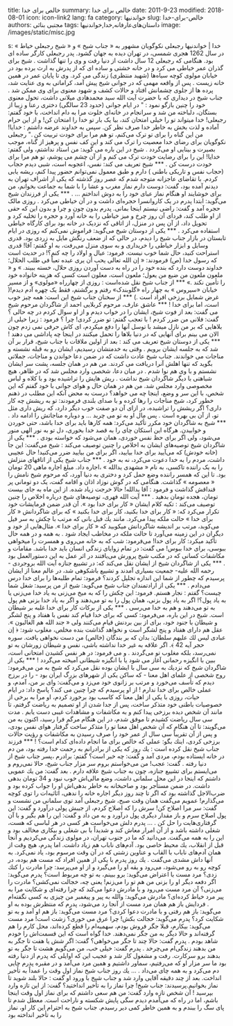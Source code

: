 title: خالص برای خدا
summary: خالص برای خدا
date: 2011-9-23
modified: 2018-08-01
icon:  icon-link2
lang: fa
category: خواندنیها
slug: خالص-برای-خدا
authors: مجتبی بنائی
tags: داستان‌های‌عارفانه,خدا,خواندنیها
image: /images/static/misc.jpg

s: خدا | خواندنیها رجبعلی نکوگویان مشهور به « جناب شیخ » و « شیخ رجبعلی خیاط » در سال 1262 هجری شمسی، در تهران دیده به جهان گشود. پدر رجبعلی کارگر ساده ای بود. هنگامی که رجبعلی 12 سال داشت از دنیا رفت و وی را تنها گذاشت .  شیخ برای گذران عمر خیاطی می کرد و در خانه خشتی و ساده ای که از پدرش به ارث برده بود در خیابان مولوی کوچه سیاه‌ها (شهید منتظری) زندگی می کرد. وی تا پایان عمر در همین خانه زیست .  پس از واقعه مهمی که در جوانی شیخ پیش آمد، کراماتی به وی عنایت شد، پرده ها از جلوی چشمانش افتاد و حالات کشف و شهود معنوی برای وی ممکن شد .  جناب شیخ در دیداری که با حضرت آیت الله سید محمدهادی میلانی داشت، تحول معنوی خود را چنین بازگو نمود :  " در ایام جوانی (حدود 23 سالگی) دختری رعنا و زیبا از بستگان، دلباخته من شد و سرانجام در خانه‌ای خلوت مرا به دام انداخت، با خود گفتم: رجبعلی! خدا میتواند تو را خیلی امتحان کند، بیا یک بار تو خدا را امتحان کن! و از این حرام آماده و لذت بخش به خاطر خدا صرف نظر کن. سپس به خداوند عرضه داشتم : خدایا! من این گناه را برای تو ترک می‌کنم، تو هم مرا برای خودت تربیت کن ."  رجبعلی نکوگویان برای رضای خدا معصیت را ترک می کند و این کف نفس و پرهیز از گناه، موجب بصیرت و بینایی او می‌گردد .  شیخ در این باره می گوید: من استاد نداشتم، ولی گفتم: خدایا! این را برای رضایت خودت ترک می کنم و از آن چشم می پوشم، تو هم مرا برای خودت درست کن .  ***  شیخ تعریف می کند: نفس، اعجوبه است، شبی دیدم حجاب (حجاب نفس و تاریکی باطنی ) دارم و طبق معمول نمی‌توانم حضور پیدا کنم، ریشه یابی کردم. با تقاضای عاجزانه متوجه شدم که عصر روز گذشته که یکی از اشراف تهران به دیدنم آمده بود، گفت: دوست دارم نماز مغرب و عشا را با شما به جماعت بخوانم، من برای خوشایند او هنگام نماز عبای خود را به دوش انداختم ... .  ***  یکی از فرزندان شیخ می‌گوید: ابتدا پدرم در یک کاروانسرا حجره‌ای داشت و در آن خیاطی می‌کرد .  روزی مالک حجره آمد و گفت: راضی نیستم اینجا بمانی. پدرم بدون چون و چرا و بدون این که حقی از او طلب کند، فردای آن روز چرخ و میز خیاطی را به خانه آورد و حجره را تخلیه کرد و تحویل داد، از آن پس در منزل، از اتاقی که نزدیک در خانه بود برای کارگاه خیاطی استفاده می‌کرد .  ***  یکی از دوستان شیخ می‌گوید: فراموش نمی‌کنم که روزی در ایام تابستان در بازار جناب شیخ را دیدم، در حالی که از ضعف رنگش مایل به زردی بود. قدری وسایل و ابزار خیاطی را خریداری و به سوی منزل می‌رفت، به او گفتم: آقا! قدری استراحت کنید، حال شما خوب نیست. فرمود: عیال و اولاد را چه کنم؟! در حدیث است که رسول خدا (ص) فرمودند: « إن الله تعالی یحب أن یری عبده تعباً فی طلب الحلال؛ خداوند دوست دارد که بنده خود را در راه به دست آوردن روزی حلال، خسته ببیند. » و « ملعون ملعون من ضیع من یعول؛ ملعون است، معلون است کسی که هزینه خانواده خود را تأمین نکند .»  ***  از جناب شیخ نقل شده‌است : روزی از چهارراه «مولوی» و از مسیر خیابان «سیروس » به چهار راه «گلوبندک» رفتم و برگشتم، فقط یک چهره آدم دیدم!( غرض شمایل برزخی افراد است .)  ***  از سخنان جناب شیخ این است: همه چیز خوب است، اما برای خدا !  ***  عاشق عارف، مرحوم کربلایی احمد از شاگردان مرحوم شیخ می گفت: بعد از فوت شیخ، ایشان را در خواب دیدم و از او سوال کردم در چه حالی ؟  گفت: فلانی من ضرر کردم !  با تعجب گفتم: تو ضرر کردی! چرا ؟  فرمود : زیرا خیلی از بلاهایی که بر من نازل میشد با توسل آنها را دفع میکردم، ای کاش حرفی نمی زدم چون الان می بینم برای آنهایی که در دنیا بلاها را تحمل میکنند در اینجا چه پاداشی می دهند !  ***  یکی از دوستان شیخ تعریف می کند :  بعد از اولین ملاقات با جناب شیخ، قرار بر آن شد که به جلسه ایشان برویم .  وقتی به خدمتشان رسیدیم، ایشان رو به قبله نشسته و مناجات می خواندند. جناب شیخ عادت داشت که در ضمن دعا خواندن و مناجات، جملاتی بگوید که تنها اهلش آنرا دریافت می کردند. من هم در همان جلسه، پشت سر ایشان نشستم و با وی هم نوا شدم .  در میان دعا، شخصی وارد مجلس شد که در ظاهر، هیچ شباهتی با دیگر شاگردان شیخ نداشت .  ریش هایش را تراشیده بود و با کلاه و لباس مخصوصی وارد مجلس شد. من هم در همان حال و هوای جوانی با خود گفتم که این شخص، با این سر و وضع، اینجا چه می خواهد؟  درست به محض آنکه این مطلب در ذهنم خطور کرد، شیخ مناجات را رها کرده و با صدای بلندی فرمودند: تو به ریشش چه کار داری؟ اگر ریشش را تراشیده، در ازای آن دو صفت خوب دیگر دارد، که ریش داری مثل تو، از آن بی بهره است .  پس مال او به تو می چربد ... و دوباره مناجاتش را ادامه داد .  ***  شیخ به شاگردان خود مكرر تأكید می‌كرد: همه كارها باید برای خدا باشد، حتی خوردن و خوابیدن. هرگاه این استكان چای را به قصد خدا بخوری، دل تو به نور الهی منور می‌شود، ولی اگر برای حظ نفس خوردی، همان می‌شود كه خواسته بودی .  ***  یكی از شاگردان شیخ توصیه‌های ایشان به اخلاص را چنین توصیف می‌كند :  شیخ می‌گفت: این جا (خانه خودش) كه می‌آیید برای خدا بیایید، اگر برای من بیایید ضرر می‌كنید! حال عجیبی داشت، مردم را به خدا دعوت می‌كرد، نه به خود .  ***  جناب شیخ یکی از اتاقهای منزلش را به یک راننده تاکسی، به نام « مشهدی یدالله » ،اجاره داد. مبلغ اجاره ماهی 20 تومان بود. تا این که همسر راننده وضع حمل کرد و دختری به دنیا آورد، که مرحوم شیخ نامش را « معصومه » گذاشت. هنگامی که در گوش نوزاد اذان و اقامه گفت، یک دو تومانی پر قنداقش گذاشت و فرمود : آقا یدالله! حالا خرجت زیاد شده. از این ماه به جای بیست تومان، هجده تومان بدهید .  ***  آیت الله فهری، توصیه‌های شیخ درباره اخلاص را چنین توصیف می‌كند :  تكیه كلام ایشان « كار برای خدا بود ». آن قدر ضمن فرمایشات خود تكرار می‌كرد كه: « كار برای خدا بكنید، كار برای خدا بكنید » كه برای شاگردانش « كار برای خدا » حالت ملكه پیدا می‌كرد. مانند یك فیل بانی كه مرتب با چكش به سر فیل می‌كوبد، مرتب بر اندیشه شاگردانش میكوبید كه « كار برای خدا ».  مثال‌هایی از خود و دیگران در این زمینه می‌آورد تا حالت ملكه در مخاطب ایجاد شود . به همه و در همه حال تأكید میكرد: كار برای خدا! می‌فرمود: شب كه به خانه می‌روی و همسرت را میخواهی ببوسی، برای خدا ببوس! می گفت: در تمام زوایای زندگی انسان باید خدا باشد. مقامات و مكاشفات كسانی كه در مكتب شیخ پرورش می‌یافتند در اثر عمل به این دستورالعمل بود .  ***  یكی از شاگردان شیخ از ایشان نقل می‌كند كه: در تشییع جنازه آیت الله بروجردی - رحمه الله علیه- جمعیت بسیاری آمدند و تشییع باشكوهی شد، در عالم معنا از ایشان پرسیدم كه چطور از شما این اندازه تجلیل كردند؟ فرمود: تمام طلبه‌ها را برای خدا درس می‌دادم .  ***   یكی از ارادتمندان جناب شیخ می‌گوید: شیخ از من پرسید: شغل شما چیست؟ گفتم : نجار هستم. فرمود: این چكش را كه به میخ می‌زنی به یاد خدا می‌زنی یا به یاد پول؟! اگر به یاد پول بزنی، همان پول را به تو می‌دهند و اگر به یاد خدا بزنی هم پول به تو می‌دهند و هم به خدا می‌رسی .  ***  یكی از بركات كار برای خدا غلبه بر شیطان است. شیخ در این باره، می‌فرمود: كسی كه برای خدا قیام كند نفس با هفتاد و پنج لشگر و شیطان با جنود خود، برای از بین بردنش قیام می‌كنند ولی « جند الله هم الغالبون ». عقل هم دارای هفتاد و پنج لشگر است و نخواهد گذاشت بنده مخلص، مغلوب شود: ﴿ إن عبادی لیس لك علیهم سلطان: بدان که بر بندگان (خالص) من دست نخواهی یافت. سوره حجر آیه 42 ﴾. اگر علاقه به غیر خدا نداشته باشی، نفس و شیطان زورشان به تو نمی‌رسد، بلكه مغلوب تو می‌گردند .  و می فرمود: در هر نفس كشیدن امتحانی است، ببین با انگیزه رحمانی آغاز می شود یا با انگیزه شیطانی آمیخته می‌گردد !  ***  یكی از شاگردان شیخ كه نزدیك به سی سال با ایشان بوده نقل می‌كرد كه شیخ به من می‌فرمود: روح شخصی از علمای اهل معنا - ‌كه ساكن یكی از شهرهای بزرگ ایران بود - را در برزح دیدم كه تأسف می‌خورد و مرتب بر زانوی خود می‌زد و می‌گفت: وای بر من، آمدم، و عملی خالص برای خدا ندارم !  از او پرسیدم كه چرا چنین می كند؟  پاسخ داد: در ایام حیات، روزی با یكی از اهل معنا كه كاسب بود برخورد كردم، او مرا به برخی از خصوصیات باطنی خود متذكر ساخت، پس از جدا شدن از او تصمیم به ریاضت گرفتم، تا مانند آن شخص دیده برزخی پیدا كنم و به مكاشفات و مشاهدات غیبی دست یابم .  مدت سی سال ریاضت كشیدم تا موفق شدم، در این هنگام مرگم فرا رسید، اكنون به من می‌گویند: تا آن هنگام كه آن شخص اهل معنا تو را متذكر ساخت گرفتار هوای نفس بودی، و پس از آن تقریباً سی سال از عمر خود را صرف رسیدن به مكاشفات و رؤیت حالات برزخی كردی، اینك بگو: عملی كه خالص برای ما انجام داده‌ای كدام است؟ !  ***  فرزند جناب شیخ نقل کرده است :  یك روز كه یكی از برادرانم به رحمت خدا رفته بود، من دم در خانه ایستاده بودم، مردی آمد و گفت: چه خبر است؟ گفتم: برادرم ،پسر جناب شیخ از دنیا رفته .   گفت: عجب! من می‌خواستم بروم سر مزار جناب شیخ، حالا نمی‌روم و می‌ایستم برای تشییع جنازه، چون به جناب شیخ علاقه دارم .  بعد گفت: من یك عمویی داشتم كه اینجا در این محل سلمانی داشت، وضع مالی‌اش خوب نبود و 34 تومان بدهی داشت. در ضمن مستأجر بود و صاحبخانه به خاطر بدهی‌اش او را جواب كرده ‌بود و ضرب‌الاجل گذاشته‌ بود كه اگر تا چند روز دیگر اجاره خانه را ندهی، اثاثیه‌ات را توی كوچه می‌گذارم! عمویم می‌گفت همان وقت صبح، شیخ رجبعلی آمد توی سلمانی من نشست و گفت: سر مرا اصلاح كن! سرش را كه اصلاح كردم، از جیبش پولی درآورد و گفت: این پول اصلاح سرم و باز مقدار دیگری پول درآورد و به من داد و گفت: این را هم بگیر و با آن گرفتاری‌هایت را حل كن .  ... پدرم دلش می‌خواست هر كسی در هر لباسی كه هست، شغلی داشته باشد و از آن امرار معاش كند و شدیداً با بی شغلی و بیكاری مخالف بود و این را به همه می‌گفت. می‌دانید كه ما در جنوب تهران، در مولوی زندگی می‌كردیم و آنجا قبل از انقلاب، یك محیط خاصی بود. آدم‌های ناباب هم زیاد داشت. اما پدرم، هیچ وقت از همان آدم‌های ناباب با القاب و عناوین زشتی كه در آن وقت مرسوم بود، یاد نمی‌كرد. به آنها داش مشدی می‌گفت .  یك روز پدرم با یكی از همین افراد كه مست هم بوده، در كوچه رو به رو می‌شود، می‌رود و یقه او را می‌گیرد و از او می‌پرسد: چرا مادرت را كتك زدی؟  مرد مست با اعتراض می‌گوید: برو ببینم، به تو چه مربوط است؟  پدرم می‌گوید: اگر دفعه دیگر او را بزنی من هم تو را می‌زنم! یعنی چه، خجالت نمی‌كشی؟ مادرت را می‌زنی؟ آن مرد مست می‌رود و با مادرش دعوا می‌كند كه چرا رفته‌ای و شكایت مرا به پیر مرد خیاط كرده‌ای؟  مادرش می‌گوید: والله به پیر و پیغمبر من چیزی به كسی نگفته‌ام .  فردایش باز هم همان مرد مست از آنجا رد می‌شود، پدرم كه منتظرش بوده به او می‌گوید: باز هم رفتی و با مادرت دعوا كردی؟  مرد مست می‌گوید: باز هم او آمد و به تو شكایت كرد؟  پدرم می‌گوید: خجالت بكش! چرا عرق می خوری؟ زشت است! مرد مست می‌گوید: بیكارم، قبلا جگر فروش بودم، سهمیه‌ام را قطع كرده‌اند، محل كارم را هم گرفته‌اند و حالا دیگر به من جگر نمی‌دهند. خدا گواه است كه این قسمت‌اش را خودم شاهد بودم .  پدرم گفت: حالا چند تا جگر می‌خواهی؟  گفت: اگر شش یا هفت تا جگر به من بدهند زندگی‌ام می‌چرخد .  پدرم گفت: خیلی خب، من می‌گویم هشت تا جگر به تو بدهند برو سركارت. رفت و مشغول كار شد و عجیب این كه اوایلی كه پدرم از دنیا رفته‌ بود ما سر مزار او كه می‌رفتیم، سماور داشتیم و همین مرد می‌آمد و در مقبره پدرم چایی دم می‌كرد و به همه چای می‌داد .  ... یك روز جناب شیخ نماز اول وقت را عمداً به تأخیر انداخت. بعد از چند دقیقه آقایی وارد شد و جناب شیخ با ورود او گفت : حالا بلند شوید تا نماز بخوانیم.پرسیدند: جناب شیخ! چرا نماز را به تأخیر انداختید؟ گفت: از این تازه وارد بپرسید !  آن شخص تازه وارد گفت: من هم سعی داشتم كه برای نماز اول وقت اینجا باشم، اما در راه كه می‌آمدم دیدم سگی پایش شكسته و ناراحت است. معطل شدم تا پای سگ را ببندم و به همین خاطر كمی دیر رسیدم. جناب شیخ به احترام این كار او، نماز را به تأخیر انداخته بود